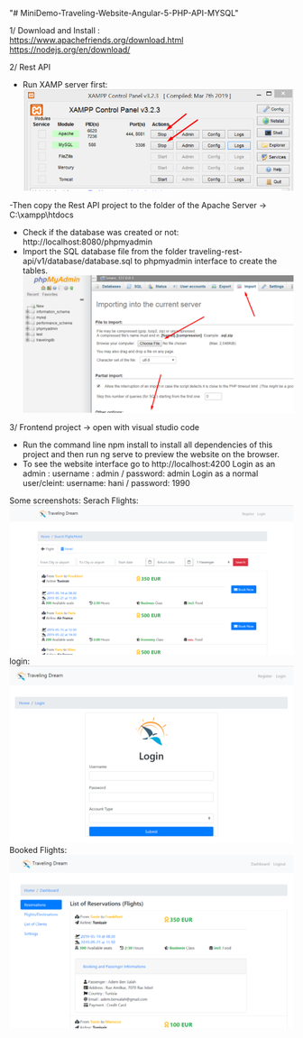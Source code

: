 "# MiniDemo-Traveling-Website-Angular-5-PHP-API-MYSQL"

1/ Download and Install :  
https://www.apachefriends.org/download.html
https://nodejs.org/en/download/ 

2/ Rest API
- Run XAMP server first:
![alt text](https://github.com/Heni-ghodbane/MiniDemo-Traveling-Website-Angular-5-PHP-API-MYSQL/blob/master/screenshots/startXAMPP.png)


-Then copy the Rest API project to the folder of the Apache Server  -> C:\xampp\htdocs
- Check if the database was created or not: http://localhost:8080/phpmyadmin
- Import the SQL database file from the folder traveling-rest-api/v1/database/database.sql to phpmyadmin interface to create the tables.
![alt text](https://github.com/Heni-ghodbane/MiniDemo-Traveling-Website-Angular-5-PHP-API-MYSQL/blob/master/screenshots/importDB.png)

3/ Frontend project  -> open with visual studio code

- Run the command line npm install to install all dependencies of this project and then run ng serve to preview the website on the browser.
- To see the website interface go to http://localhost:4200
    Login as an admin : username : admin / password: admin
    Login as a normal user/cleint: username: hani / password: 1990

Some screenshots:
Serach Flights:
![alt text](https://github.com/Heni-ghodbane/MiniDemo-Traveling-Website-Angular-5-PHP-API-MYSQL/blob/master/screenshots/search.png)
login:
![alt text](https://github.com/Heni-ghodbane/MiniDemo-Traveling-Website-Angular-5-PHP-API-MYSQL/blob/master/screenshots/login.png)
Booked Flights:
![alt text](https://github.com/Heni-ghodbane/MiniDemo-Traveling-Website-Angular-5-PHP-API-MYSQL/blob/master/screenshots/bookingflight.png)

